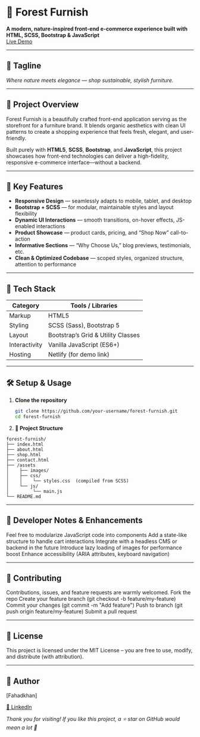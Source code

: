 ﻿# 🌿 Forest Furnish

**A modern, nature-inspired front-end e-commerce experience built with HTML, SCSS, Bootstrap & JavaScript**  
[Live Demo](https://forestfurnish.netlify.app/)

---

## 🔔 Tagline

_Where nature meets elegance — shop sustainable, stylish furniture._

---

## 🏡 Project Overview

Forest Furnish is a beautifully crafted front-end application serving as the storefront for a furniture brand. It blends organic aesthetics with clean UI patterns to create a shopping experience that feels fresh, elegant, and user-friendly.

Built purely with **HTML5**, **SCSS**, **Bootstrap**, and **JavaScript**, this project showcases how front-end technologies can deliver a high-fidelity, responsive e-commerce interface—without a backend.

---

## 🌟 Key Features

- **Responsive Design** — seamlessly adapts to mobile, tablet, and desktop
- **Bootstrap + SCSS** — for modular, maintainable styles and layout flexibility
- **Dynamic UI Interactions** — smooth transitions, on-hover effects, JS-enabled interactions
- **Product Showcase** — product cards, pricing, and “Shop Now” call-to-action
- **Informative Sections** — “Why Choose Us,” blog previews, testimonials, etc.
- **Clean & Optimized Codebase** — scoped styles, organized structure, attention to performance

---

## 📂 Tech Stack

| Category      | Tools / Libraries                  |
| ------------- | ---------------------------------- |
| Markup        | HTML5                              |
| Styling       | SCSS (Sass), Bootstrap 5           |
| Layout        | Bootstrap’s Grid & Utility Classes |
| Interactivity | Vanilla JavaScript (ES6+)          |
| Hosting       | Netlify (for demo link)            |

---

## 🛠️ Setup & Usage

1. **Clone the repository**

   ````bash
   git clone https://github.com/your-username/forest-furnish.git
   cd forest-furnish

   ````

2. **📁 Project Structure**

```
forest-furnish/
├── index.html
├── about.html
├── shop.html
├── contact.html
├── /assets
│    ├── images/
│    ├── css/
│    │    └── styles.css  (compiled from SCSS)
│    └── js/
│         └── main.js
└── README.md
```

---

## **🧭 Developer Notes & Enhancements**

Feel free to modularize JavaScript code into components
Add a state-like structure to handle cart interactions
Integrate with a headless CMS or backend in the future
Introduce lazy loading of images for performance boost
Enhance accessibility (ARIA attributes, keyboard navigation)

---

## 🤝 Contributing

Contributions, issues, and feature requests are warmly welcomed.
Fork the repo
Create your feature branch (git checkout -b feature/my-feature)
Commit your changes (git commit -m "Add feature")
Push to branch (git push origin feature/my-feature)
Submit a pull request

---

## **📜 License**

This project is licensed under the MIT License – you are free to use, modify, and distribute (with attribution).

---

## **👤 Author**

[Fahadkhan]

[💼 LinkedIn](https://www.linkedin.com/in/fahad-khan-818475289/)

_Thank you for visiting! If you like this project, a ⭐ star on GitHub would mean a lot 🚀_

